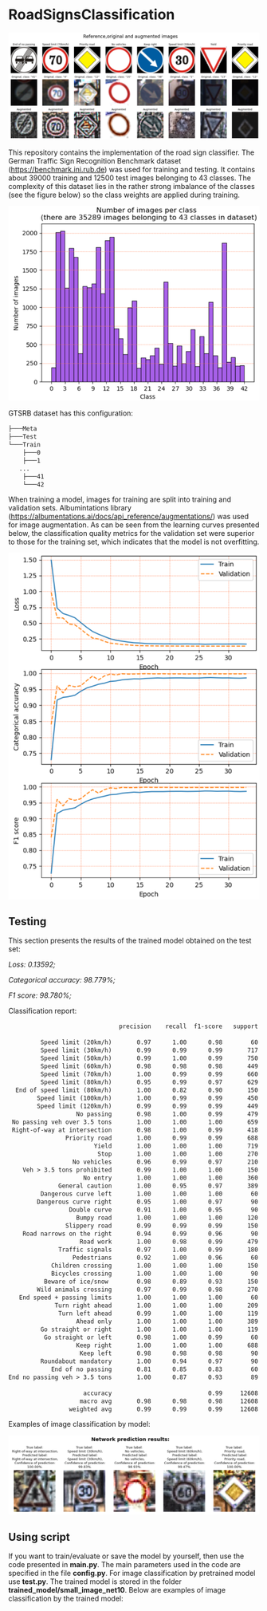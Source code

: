 # RoadSignsClassification
![img2.png](images/img2.PNG)

This repository contains the implementation of the road sign classifier. The German Traffic Sign Recognition Benchmark dataset (https://benchmark.ini.rub.de) was used for training and testing. It contains about 39000 training and 12500 test images belonging to 43 classes. The complexity of this dataset lies in the rather strong imbalance of the classes (see the figure below) so the class weights are applied during training.

![img3.png](images/img3.PNG)

GTSRB dataset has this configuration:
```
├───Meta
├───Test
└───Train
    ├───0
    ├───1
   ...
    ├───41
    └───42
```
When training a model, images for training are split into training and validation sets. Albumintations library (https://albumentations.ai/docs/api_reference/augmentations/) was used for image augmentation. As can be seen from the learning curves presented below, the classification quality metrics for the validation set were superior to those for the training set, which indicates that the model is not overfitting.

![img1.png](images/img1.PNG)

## Testing
This section presents the results of the trained model obtained on the test set: 

*Loss: 0.13592;*

*Categorical accuracy: 98.779%;*

*F1 score: 98.780%;*

Classification report:
```
                               precision    recall  f1-score   support

         Speed limit (20km/h)       0.97      1.00      0.98        60
         Speed limit (30km/h)       0.99      0.99      0.99       717
         Speed limit (50km/h)       0.99      1.00      0.99       750
         Speed limit (60km/h)       0.98      0.98      0.98       449
         Speed limit (70km/h)       1.00      0.99      0.99       660
         Speed limit (80km/h)       0.95      0.99      0.97       629
  End of speed limit (80km/h)       1.00      0.82      0.90       150
        Speed limit (100km/h)       1.00      0.99      0.99       450
        Speed limit (120km/h)       0.99      0.99      0.99       449
                   No passing       0.98      1.00      0.99       479
 No passing veh over 3.5 tons       1.00      1.00      1.00       659
 Right-of-way at intersection       0.98      1.00      0.99       418
                Priority road       1.00      0.99      0.99       688
                        Yield       1.00      1.00      1.00       719
                         Stop       1.00      1.00      1.00       270
                  No vehicles       0.96      0.99      0.97       210
    Veh > 3.5 tons prohibited       0.99      1.00      1.00       150
                     No entry       1.00      1.00      1.00       360
              General caution       1.00      0.95      0.97       389
         Dangerous curve left       1.00      1.00      1.00        60
        Dangerous curve right       0.95      1.00      0.97        90
                 Double curve       0.91      1.00      0.95        90
                   Bumpy road       1.00      1.00      1.00       120
                Slippery road       0.99      0.99      0.99       150
    Road narrows on the right       0.94      0.99      0.96        90
                    Road work       1.00      0.98      0.99       479
              Traffic signals       0.97      1.00      0.99       180
                  Pedestrians       0.92      1.00      0.96        60
            Children crossing       1.00      1.00      1.00       150
            Bicycles crossing       1.00      1.00      1.00        90
          Beware of ice/snow        0.98      0.89      0.93       150
        Wild animals crossing       0.97      0.99      0.98       270
   End speed + passing limits       1.00      1.00      1.00        60
             Turn right ahead       1.00      1.00      1.00       209
              Turn left ahead       0.99      1.00      1.00       119
                   Ahead only       1.00      1.00      1.00       389
         Go straight or right       1.00      1.00      1.00       119
          Go straight or left       0.98      1.00      0.99        60
                   Keep right       1.00      1.00      1.00       688
                    Keep left       0.98      0.98      0.98        90
         Roundabout mandatory       1.00      0.94      0.97        90
            End of no passing       0.81      0.85      0.83        60
End no passing veh > 3.5 tons       1.00      0.87      0.93        89

                     accuracy                           0.99     12608
                    macro avg       0.98      0.98      0.98     12608
                 weighted avg       0.99      0.99      0.99     12608
```
Examples of image classification by model:

![img4.png](images/img4.PNG)

## Using script

If you want to train/evaluate or save the model by yourself, then use the code presented in **main.py**. The main parameters used in the code are specified in the file **config.py**. For image classification by pretrained model use **test.py**. The trained model is stored in the folder **trained_model/small_image_net10**. Below are examples of image classification by the trained model:

